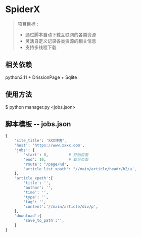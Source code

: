 # SpiderX

> 项目目标 :
> - 通过脚本自动下载互联网的各类资源
> - 灵活自定义记录各类资源的相关信息
> - 支持多线程下载


## 相关依赖

python3.11 + DrissionPage + Sqlite

## 使用方法

$ python manager.py <jobs.json>

## 脚本模板 -- jobs.json

```python
{
    'site_title': 'XXX博客',
    'host': 'https://www.xxxx.com',
    'jobs': {
        'start': 0,         # 开始页面
        'end': 10,          # 截至页面
        'route': "/page/%d",
        'article_list_xpath': "//main/article/headr/h2/a',
    },
    'article_xpath':{
        'title': '',
        'author': '',
        'time': '',
        'type': '',
        'tag': '',
        'content':'//main/article/div/p',
    },
    'download':{
        'save_to_path':'',
    }
}
```
